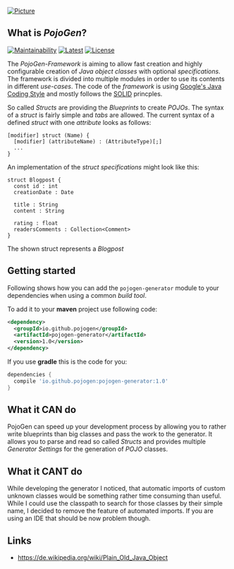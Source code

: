 [![Picture](http://icons.iconarchive.com/icons/andreasmyrup/cubicons/256/blueprint-icon.png)](https://github.com/merlinosayimwen/pojogen)

What is *PojoGen*?
------------------
[![Maintainability](https://api.codeclimate.com/v1/badges/f6b71c889034b7ca9ec7/maintainability)](https://codeclimate.com/github/merlinosayimwen/pojogen/maintainability)
[![Latest](https://img.shields.io/badge/latest-v1.0-blue.svg)](https://github.com/merlinosayimwen/pojogen)
[![License](https://img.shields.io/badge/license-apache--2.0-lightgrey.svg)](https://www.apache.org/licenses/LICENSE-2.0.html)

The *PojoGen-Framework* is aiming to allow fast creation and highly
configurable creation of *Java object classes* with optional *specifications*.
The framework is divided into multiple modules in order to use its contents
in different *use-cases*. The code of the *framework* is using
[Google's Java Coding Style](https://google.github.io/styleguide/javaguide.html)
and mostly follows the [SOLID](https://en.wikipedia.org/wiki/SOLID) princples.

So called *Structs* are providing the *Blueprints* to create *POJOs*.
The syntax of a *struct* is fairly simple and *tabs* are allowed. The
current syntax of a defined *struct* with one *attribute* looks as follows:
```
[modifier] struct (Name) {
  [modifier] (attributeName) : (AttributeType)[;]
  ...
}
```

An implementation of the *struct specifications* might look like this:

```
struct Blogpost {
  const id : int
  creationDate : Date

  title : String
  content : String

  rating : float
  readersComments : Collection<Comment>
}
```

The shown struct represents a *Blogpost*

Getting started
--

Following shows how you can add the `pojogen-generator` module to your dependencies when using a common *build tool*.

To add it to your **maven** project use following code:
```xml
<dependency>
  <groupId>io.github.pojogen</groupId>
  <artifactId>pojogen-generator</artifactId>
  <version>1.0</version>
</dependency>
```

If you use **gradle** this is the code for you:
```groovy
dependencies {
  compile 'io.github.pojogen:pojogen-generator:1.0'
}
```

What it CAN do
--
PojoGen can speed up your development process by allowing
you to rather write blueprints than big classes and pass the work
to the generator. It allows you to parse and read so called *Structs* and 
provides multiple *Generator Settings* for the generation of *POJO* classes.

What it CANT do
--
While developing the generator I noticed, that automatic imports
of custom unknown classes would be something
rather time consuming than useful. While I could use the classpath to search for
those classes by their simple name, I decided to remove the feature of
automated imports. If you are using an IDE that should be now problem though.


Links
--
- https://de.wikipedia.org/wiki/Plain_Old_Java_Object
